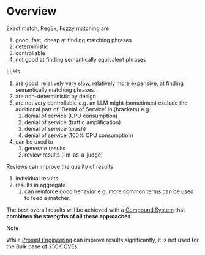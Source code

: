 # Overview

Exact match, RegEx, Fuzzy matching are 
1. good, fast, cheap at finding matching phrases
2. deterministic
3. controllable
4. not good at finding semantically equivalent phrases

LLMs 
1. are good, relatively very slow, relatively more expensive, at finding semantically matching phrases.
2. are non-deterministic by design
3. are not very controllable e.g. an LLM might (sometimes) exclude the additional part of 'Denial of Service' in (brackets) e.g.
   1. denial of service (CPU consumption)
   2. denial of service (traffic amplification)
   3. denial of service (crash)
   4. denial of service (100% CPU consumption)
4. can be used to 
   1. generate results
   2. review results (llm-as-a-judge)

Reviews can improve the quality of results
1. individual results 
2. results in aggregate 
   1. can reinforce good behavior e.g. more common terms can be used to feed a matcher.

The best overall results will be achieved with a [Compound System](https://bair.berkeley.edu/blog/2024/02/18/compound-ai-systems/) that **combines the strengths of all these approaches**.


>[!NOTE] 
> While [Prompt Engineering](https://cybersecai.github.io/prompt_engineering/prompt_engineering/) can improve results significantly, it is not used for the Bulk case of 250K CVEs.